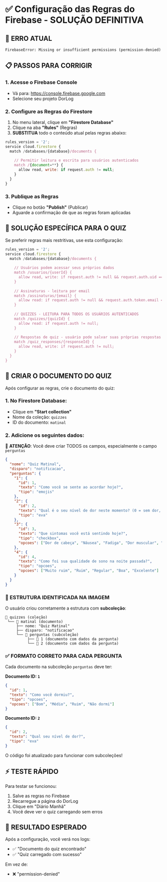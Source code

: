 # ✅ Configuração das Regras do Firebase - SOLUÇÃO DEFINITIVA

## 🚨 ERRO ATUAL
```
FirebaseError: Missing or insufficient permissions (permission-denied)
```

## 📋 PASSOS PARA CORRIGIR

### 1. Acesse o Firebase Console
- Vá para: https://console.firebase.google.com
- Selecione seu projeto DorLog

### 2. Configure as Regras do Firestore
1. No menu lateral, clique em **"Firestore Database"**
2. Clique na aba **"Rules"** (Regras)
3. **SUBSTITUA** todo o conteúdo atual pelas regras abaixo:

```javascript
rules_version = '2';
service cloud.firestore {
  match /databases/{database}/documents {
    
    // Permitir leitura e escrita para usuários autenticados
    match /{document=**} {
      allow read, write: if request.auth != null;
    }
  }
}
```

### 3. Publique as Regras
- Clique no botão **"Publish"** (Publicar)
- Aguarde a confirmação de que as regras foram aplicadas

## 🎯 SOLUÇÃO ESPECÍFICA PARA O QUIZ

Se preferir regras mais restritivas, use esta configuração:

```javascript
rules_version = '2';
service cloud.firestore {
  match /databases/{database}/documents {
    
    // Usuários podem acessar seus próprios dados
    match /usuarios/{userId} {
      allow read, write: if request.auth != null && request.auth.uid == userId;
    }
    
    // Assinaturas - leitura por email
    match /assinaturas/{email} {
      allow read: if request.auth != null && request.auth.token.email == email;
    }
    
    // QUIZZES - LEITURA PARA TODOS OS USUÁRIOS AUTENTICADOS
    match /quizzes/{quizId} {
      allow read: if request.auth != null;
    }
    
    // Respostas de quiz - usuário pode salvar suas próprias respostas
    match /quiz_responses/{responseId} {
      allow read, write: if request.auth != null;
    }
  }
}
```

## 📂 CRIAR O DOCUMENTO DO QUIZ

Após configurar as regras, crie o documento do quiz:

### 1. No Firestore Database:
- Clique em **"Start collection"**
- Nome da coleção: `quizzes`
- ID do documento: `matinal`

### 2. Adicione os seguintes dados:

🚨 **ATENÇÃO**: Você deve criar TODOS os campos, especialmente o campo `perguntas`

```json
{
  "nome": "Quiz Matinal",
  "disparo": "notificacao",
  "perguntas": {
    "1": {
      "id": 1,
      "texto": "Como você se sente ao acordar hoje?",
      "tipo": "emojis"
    },
    "2": {
      "id": 2,
      "texto": "Qual é o seu nível de dor neste momento? (0 = sem dor, 10 = dor máxima)",
      "tipo": "eva"
    },
    "3": {
      "id": 3,
      "texto": "Que sintomas você está sentindo hoje?",
      "tipo": "checkbox",
      "opcoes": ["Dor de cabeça", "Náusea", "Fadiga", "Dor muscular", "Ansiedade", "Nenhum"]
    },
    "4": {
      "id": 4,
      "texto": "Como foi sua qualidade de sono na noite passada?",
      "tipo": "opcoes",
      "opcoes": ["Muito ruim", "Ruim", "Regular", "Boa", "Excelente"]
    }
  }
}
```

### 🎯 ESTRUTURA IDENTIFICADA NA IMAGEM
O usuário criou corretamente a estrutura com **subcoleção**:

```
📂 quizzes (coleção)
 └── 📄 matinal (documento)
     ├── nome: "Quiz Matinal"  
     ├── disparo: "notificacao"
     └── 📂 perguntas (subcoleção)
          ├── 📄 1 (documento com dados da pergunta)
          └── 📄 2 (documento com dados da pergunta)
```

### ✅ FORMATO CORRETO PARA CADA PERGUNTA
Cada documento na subcoleção `perguntas` deve ter:

**Documento ID: `1`**
```json
{
  "id": 1,
  "texto": "Como você dormiu?",
  "tipo": "opcoes",
  "opcoes": ["Bom", "Médio", "Ruim", "Não dormi"]
}
```

**Documento ID: `2`**  
```json
{
  "id": 2,
  "texto": "Qual seu nível de dor?",
  "tipo": "eva"
}
```

O código foi atualizado para funcionar com subcoleções!

## ⚡ TESTE RÁPIDO

Para testar se funcionou:
1. Salve as regras no Firebase
2. Recarregue a página do DorLog
3. Clique em "Diário Manhã"
4. Você deve ver o quiz carregando sem erros

## 🔧 RESULTADO ESPERADO

Após a configuração, você verá nos logs:
- ✅ "Documento do quiz encontrado"
- ✅ "Quiz carregado com sucesso"

Em vez de:
- ❌ "permission-denied"
